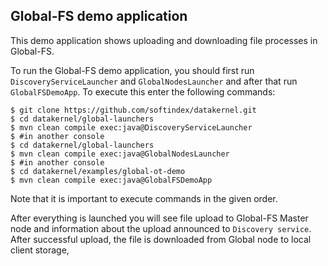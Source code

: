 ## Global-FS demo application
This demo application shows uploading and downloading file processes in Global-FS.

To run the Global-FS demo application, you should first run `DiscoveryServiceLauncher` and `GlobalNodesLauncher` and 
after that run `GlobalFSDemoApp`. To execute this enter the following commands:
```
$ git clone https://github.com/softindex/datakernel.git
$ cd datakernel/global-launchers
$ mvn clean compile exec:java@DiscoveryServiceLauncher
$ #in another console
$ cd datakernel/global-launchers
$ mvn clean compile exec:java@GlobalNodesLauncher
$ #in another console
$ cd datakernel/examples/global-ot-demo
$ mvn clean compile exec:java@GlobalFSDemoApp
```
Note that it is important to execute commands in the given order.

After everything is launched you will see file upload to Global-FS Master node and information about the 
upload announced to `Discovery service`. After successful upload, the file is downloaded from Global node to local 
client storage,